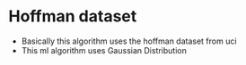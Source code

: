 # Hoffman dataset
- Basically this algorithm uses the hoffman dataset from uci
- This ml algorithm uses Gaussian Distribution

